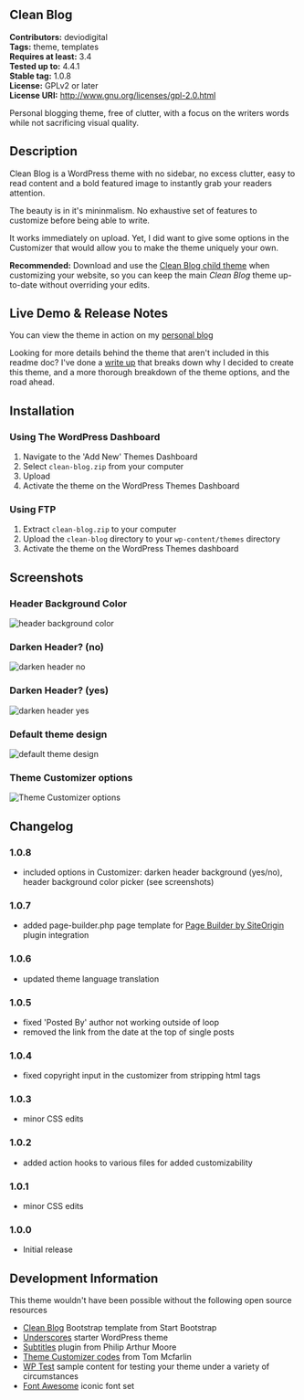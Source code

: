 Clean Blog
---
**Contributors:** deviodigital  
**Tags:** theme, templates  
**Requires at least:** 3.4  
**Tested up to:** 4.4.1  
**Stable tag:** 1.0.8  
**License:** GPLv2 or later  
**License URI:** http://www.gnu.org/licenses/gpl-2.0.html

Personal blogging theme, free of clutter, with a focus on the writers words while not sacrificing visual quality.

## Description

Clean Blog is a WordPress theme with no sidebar, no excess clutter, easy to read content and a bold featured image to instantly grab your readers attention.

The beauty is in it's mininmalism. No exhaustive set of features to customize before being able to write.

It works immediately on upload. Yet, I did want to give some options in the Customizer that would allow you to make the theme uniquely your own.

**Recommended:** Download and use the [Clean Blog child theme](https://github.com/deviodigital/cleanblog-child) when customizing your website, so you can keep the main *Clean Blog* theme up-to-date without overriding your edits.

## Live Demo &amp; Release Notes

You can view the theme in action on my [personal blog](http://www.robertdevore.com/)

Looking for more details behind the theme that aren't included in this readme doc? I've done a [write up](http://www.robertdevore.com/clean-blog-free-wordpress-theme) that breaks down why I decided to create this theme, and a more thorough breakdown of the theme options, and the road ahead.

## Installation

### Using The WordPress Dashboard

1. Navigate to the 'Add New' Themes Dashboard
1. Select `clean-blog.zip` from your computer
1. Upload
1. Activate the theme on the WordPress Themes Dashboard

### Using FTP

1. Extract `clean-blog.zip` to your computer
1. Upload the `clean-blog` directory to your `wp-content/themes` directory
1. Activate the theme on the WordPress Themes dashboard

## Screenshots

### Header Background Color

![header background color](http://www.robertdevore.com/wp-content/uploads/2016/02/cleanblog-header-background-color.jpg)

### Darken Header? (no)

![darken header no](http://www.robertdevore.com/wp-content/uploads/2016/02/cleanblog-darken-header-no.jpg)

### Darken Header? (yes)

![darken header yes](http://www.robertdevore.com/wp-content/uploads/2016/02/cleanblog-darken-header-yes.jpg)

### Default theme design

![default theme design](http://www.robertdevore.com/wp-content/uploads/2015/08/customizer-home-intro.jpg)

### Theme Customizer options

![Theme Customizer options](http://www.robertdevore.com/wp-content/uploads/2015/08/customizer-options.jpg)

## Changelog

### 1.0.8
* included options in Customizer: darken header background (yes/no), header background color picker (see screenshots)

### 1.0.7
* added page-builder.php page template for [Page Builder by SiteOrigin](https://wordpress.org/plugins/siteorigin-panels/) plugin integration

### 1.0.6
* updated theme language translation

### 1.0.5
* fixed 'Posted By' author not working outside of loop
* removed the link from the date at the top of single posts

### 1.0.4
* fixed copyright input in the customizer from stripping html tags

### 1.0.3
* minor CSS edits

### 1.0.2
* added action hooks to various files for added customizability

### 1.0.1
* minor CSS edits

### 1.0.0
* Initial release

## Development Information

This theme wouldn't have been possible without the following open source resources

* [Clean Blog](http://startbootstrap.com/template-overviews/clean-blog/) Bootstrap template from Start Bootstrap
* [Underscores](http://underscores.me/) starter WordPress theme
* [Subtitles](https://wordpress.org/plugins/subtitles/) plugin from Philip Arthur Moore
* [Theme Customizer codes](https://github.com/tommcfarlin/theme-customizer-example) from Tom Mcfarlin
* [WP Test](http://www.wptest.io/) sample content for testing your theme under a variety of circumstances
* [Font Awesome](http://www.fontawesome.io/) iconic font set
